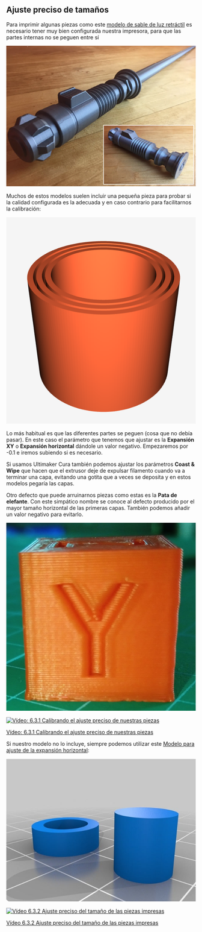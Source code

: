 ## Ajuste preciso de tamaños

Para imprimir algunas piezas como este [modelo de sable de luz retráctil](https://www.prusaprinters.org/prints/3720-collapsing-lightsaber-print-in-place) es necesario tener muy bien configurada nuestra impresora, para que las partes internas no se peguen entre sí

![Modelo de sable luz](./images/LightSaber.png)

Muchos de estos modelos suelen incluir una pequeña pieza para probar si la calidad configurada es la adecuada y en caso contrario para facilitarnos la calibración:

![Pieza para comprobación](./images/PiezaCalibracionAjuste.png)

Lo más habitual es que las diferentes partes se peguen (cosa que no debía pasar). En este caso el parámetro que tenemos que ajustar es la **Expansión XY** o **Expansión horizontal** dándole un valor negativo. Empezaremos por -0.1 e iremos subiendo si es necesario.

Si usamos Ultimaker Cura también podemos ajustar los parámetros **Coast & Wipe** que hacen que el extrusor deje de expulsar filamento cuando va a terminar una capa, evitando una gotita que a veces se deposita y en estos modelos pegaría las capas.

Otro defecto que puede arruinarnos piezas como estas es la **Pata de elefante**. Con este simpático nombre se conoce al defecto producido por el mayor tamaño horizontal de las primeras capas. También podemos añadir un valor negativo para evitarlo.

![Cubo con efecto Pata de Elefante](./images/CuboPataElefante.jpg)


[![Vídeo: 6.3.1 Calibrando el ajuste preciso de nuestras piezas](https://img.youtube.com/vi/CqhQyKhbNjs/0.jpg)](https://drive.google.com/file/d/1RTPo6TdN_naA-_xl8wADUSUXCJqhU05H/view?usp=sharing)

[Vídeo: 6.3.1 Calibrando el ajuste preciso de nuestras piezas](https://drive.google.com/file/d/1RTPo6TdN_naA-_xl8wADUSUXCJqhU05H/view?usp=sharing)

Si nuestro modelo no lo incluye, siempre podemos utilizar este [Modelo para ajuste de la expansión horizontal](https://www.thingiverse.com/thing:1662342):

![Modelo para ajuste de expansión](./images/calibracionXY.jpg)


[![Vídeo 6.3.2 Ajuste preciso del tamaño de las piezas impresas](https://img.youtube.com/vi/BwVWK3U58Sg/0.jpg)](https://drive.google.com/file/d/13N2INAVBdvr5COEcwiM88UvchtBp5-u5/view?usp=sharing)

[Vídeo 6.3.2 Ajuste preciso del tamaño de las piezas impresas](https://drive.google.com/file/d/13N2INAVBdvr5COEcwiM88UvchtBp5-u5/view?usp=sharing)

